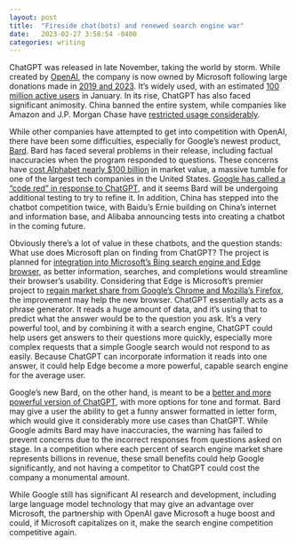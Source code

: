 ```yaml
---
layout: post
title:  "Fireside chat(bots) and renewed search engine war"
date:   2023-02-27 3:58:54 -0400
categories: writing
---
```


ChatGPT was released in late November, taking the world by storm. While created by [OpenAI](https://openai.com/), the company is now owned by Microsoft following large donations made in [2019 and 2023](https://www.vox.com/recode/2023/1/23/23567991/microsoft-open-ai-investment-chatgpt#:~:text=Microsoft%20stepped%20in%20at%20the,learn%20and%20perform%20new%20tasks). It’s widely used, with an estimated [100 million active users](https://www.reuters.com/technology/chatgpt-sets-record-fastest-growing-user-base-analyst-note-2023-02-01/) in January. In its rise, ChatGPT has also faced significant animosity. China banned the entire system, while companies like Amazon and J.P. Morgan Chase have [restricted usage considerably](https://www.forbes.com/sites/roberthart/2023/02/23/chatgpts-biggest-competition-here-are-the-companies-working-on-rival-ai-chatbots/?sh=72949599216b). 

While other companies have attempted to get into competition with OpenAI, there have been some difficulties, especially for Google’s newest product, [Bard](https://blog.google/technology/ai/bard-google-ai-search-updates/). Bard has faced several problems in their release, including factual inaccuracies when the program responded to questions. These concerns have [cost Alphabet nearly $100 billion](https://www.npr.org/2023/02/09/1155650909/google-chatbot--error-bard-shares) in market value, a massive tumble for one of the largest tech companies in the United States. [Google has called a “code red” in response to ChatGPT](https://www.jumpstartmag.com/the-chatbot-revolution-meet-the-top-up-and-coming-competitors-to-openais-chatgpt/), and it seems Bard will be undergoing additional testing to try to refine it. In addition, China has stepped into the chatbot competition twice, with Baidu’s Ernie building on China’s internet and information base, and Alibaba announcing tests into creating a chatbot in the coming future.

Obviously there’s a lot of value in these chatbots, and the question stands: What use does Microsoft plan on finding from ChatGPT? The project is planned for [integration into Microsoft’s Bing search engine and Edge browser](https://www.theguardian.com/technology/2023/feb/10/google-v-microsoft-who-will-win-the-ai-chatbot-race-bard-chatgpt), as better information, searches, and completions would streamline their browser’s usability. Considering that Edge is Microsoft’s premier project to [regain market share from Google’s Chrome and Mozilla’s Firefox](https://www.theregister.com/2023/02/23/microsoft_edge_banner_chrome/), the improvement may help the new browser. ChatGPT essentially acts as a phrase generator. It reads a huge amount of data, and it’s using that to predict what the answer would be to the question you ask. It’s a very powerful tool, and by combining it with a search engine, ChatGPT could help users get answers to their questions more quickly, especially more complex requests that a simple Google search would not respond to as easily. Because ChatGPT can incorporate information it reads into one answer, it could help Edge become a more powerful, capable search engine for the average user.

Google’s new Bard, on the other hand, is meant to be a [better and more powerful version of ChatGPT](https://www.theguardian.com/technology/2023/feb/10/google-v-microsoft-who-will-win-the-ai-chatbot-race-bard-chatgpt), with more options for tone and format. Bard may give a user the ability to get a funny answer formatted in letter form, which would give it considerably more use cases than ChatGPT. While Google admits Bard may have inaccuracies, the warning has failed to prevent concerns due to the incorrect responses from questions asked on stage. In a competition where each percent of search engine market share represents billions in revenue, these small benefits could help Google significantly, and not having a competitor to ChatGPT could cost the company a monumental amount.

While Google still has significant AI research and development, including large language model technology that may give an advantage over Microsoft, the partnership with OpenAI gave Microsoft a huge boost and could, if Microsoft capitalizes on it, make the search engine competition competitive again.